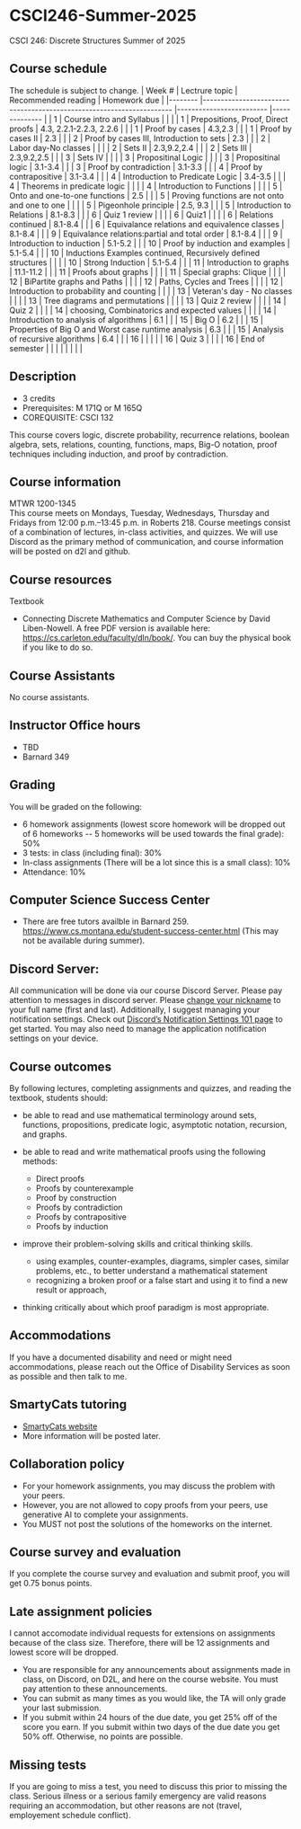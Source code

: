 # CSCI246-Summer-2025
CSCI 246: Discrete Structures Summer of 2025

## Course schedule
The schedule is subject to change.
| Week # 	                          	| Lectrure topic                                                      	| Recommended reading     	| Homework due 	|
|--------	|---------------------------------------------------------------------	|-------------------------	|--------------	|
| 1      	| Course intro and Syllabus                                           	|                         	|              	|
| 1      	| Prepositions, Proof, Direct proofs                          	        | 4.3, 2.2.1-2.2.3, 2.2.6 	|              	|
| 1      	| Proof by cases                                                    	| 4.3,2.3                 	|              	|
| 1      	| Proof by cases II                                                   	| 2.3                     	|              	|
| 2      	| Proof by cases III, Introduction to sets                              | 2.3                     	|              	|
| 2      	| Labor day-No classes                                                	|                         	|               |
| 2         | Sets II                                                            	| 2.3,9.2,2.4             	|              	|
| 2      	| Sets III                                                            	| 2.3,9.2,2.5             	|              	|
| 3      	| Sets IV                                             	                |                         	|           	|
| 3      	| Propositinal Logic                                                  	|                         	|              	|
| 3      	| Propositinal logic                                                   	|   3.1-3.4                 |              	|
| 3      	| Proof by contradiction						                        | 	3.1-3.3                 |           	|
| 4      	| Proof by contrapositive                                              	| 	3.1-3.4                 |              	|
| 4      	| Introduction to Predicate Logic                                   	| 3.4-3.5                   |              	|
| 4      	| Theorems in predicate logic                                           |                         	|              	|
| 4      	| Introduction to Functions                                         	|                         	|              	|
| 5      	| Onto and one-to-one functions                                        	| 2.5                       |              	|
| 5      	| Proving functions are not onto and one to one                       	|                         	|            	|
| 5      	| Pigeonhole principle                			                     	|    2.5, 9.3             	|              	|
| 5      	| Introduction to Relations                                            	| 8.1-8.3                  	|              	|
| 6      	| Quiz 1 review                                                       	|                         	|           	|
| 6      	| Quiz1                                                               	|                         	|              	|
| 6      	| Relations continued                                                 	| 8.1-8.4                  	|              	|
| 6      	| Equivalance relations and equivalence classes                       	| 8.1-8.4                  	|              	|
| 9      	| Equivalance relations:partial and total order                       	| 8.1-8.4                  	|              	|
| 9      	| Introduction to induction                                            	| 5.1-5.2                	| 		        |
| 10     	| Proof by induction and examples                                       | 	5.1-5.4                	|            	|
| 10     	| Inductions Examples continued, Recursively defined structures      	|                         	|              	|
| 10     	| Strong Induction                                                    	| 	5.1-5.4                 |              	|
| 11     	| Introduction to graphs                                                | 11.1-11.2                 |            	|
| 11     	| Proofs about graphs	                                                |                         	|              	|
| 11     	| Special graphs: Clique                                               	|                         	|              	|
| 12     	| BiPartite graphs and Paths                                            |                         	|               |
| 12     	| Paths, Cycles and Trees                                               |                         	|          	    |
| 12     	| Introduction to probability and counting                              |                         	|              	|
| 13     	| Veteran's day - No classes                                          	|                         	|               |
| 13     	| Tree diagrams and permutations                                        |                         	|          	    |
| 13     	| Quiz 2 review                                                       	|                         	|              	|
| 14     	| Quiz 2                                                              	|                         	|              	|
| 14     	| choosing, Combinatorics and expected values                          	|                         	|           	|
| 14     	| Introduction to analysis of algorithms                               	| 6.1                       |              	|
| 15     	| Big O                                                 	            | 6.2                      	|           	|
| 15     	| Properties of Big O and Worst case runtime analysis                 	| 6.3                      	|              	|
| 15     	| Analysis of recursive algorithms                                    	| 6.4                      	|              	|
| 16     	|                                                                    	|                         	|              	|
| 16     	| Quiz 3                                                              	|                         	|       		|
| 16     	| End of semester                                                     	|                         	|              	|
|        	|                                                                     	|                         	|              	|



## Description
- 3 credits
- Prerequisites: M 171Q or M 165Q
- COREQUISITE: CSCI 132

This course covers logic, discrete probability, recurrence relations, boolean algebra, sets, relations, counting, functions, maps, Big-O notation, proof techniques including induction, and proof by contradiction.

## Course information
MTWR 1200-1345	
This course meets on Mondays, Tuesday, Wednesdays, Thursday and Fridays from 12:00 p.m.–13:45 p.m. in Roberts 218. Course meetings consist of a combination of lectures, in-class activities, and quizzes. We will use Discord as the primary method of communication, and course information will be posted on d2l and github.

## Course resources

Textbook
* Connecting Discrete Mathematics and Computer Science by David Liben-Nowell. A free PDF version is available here: https://cs.carleton.edu/faculty/dln/book/. You can buy the physical book if you like to do so. 

## Course Assistants
No course assistants.

## Instructor Office hours
- TBD
- Barnard 349

## Grading
You will be graded on the following:

- 6 homework assignments (lowest score homework will be dropped out of 6 homeworks -- 5 homeworks will be used towards the final grade): 50%
- 3 tests: in class (including final): 30%
- In-class assignments (There will be a lot since this is a small class): 10%
- Attendance: 10%

## Computer Science Success Center
- There are free tutors availble in Barnard 259. https://www.cs.montana.edu/student-success-center.html (This may not be available during summer).

## Discord Server: 
All communication will be done via our course Discord Server. Please pay attention to messages in discord server. Please [change your nickname](https://support.discord.com/hc/en-us/articles/219070107-Server-Nicknames#:~:text=If%20you're%20on%20the,new%20nickname%20of%20your%20choice!) to your full name (first and last). Additionally, I suggest managing your notification settings. Check out [Discord’s Notification Settings 101 page](https://support.discord.com/hc/en-us/articles/215253258-Notifications-Settings-101) to get started. You may also need to manage the application notification settings on your device.

## Course outcomes
By following lectures, completing assignments and quizzes, and reading the textbook, students should:

- be able to read and use mathematical terminology around sets, functions, propositions, predicate logic, asymptotic notation, recursion, and graphs.

- be able to read and write mathematical proofs using the following methods:
	* Direct proofs
	* Proofs by counterexample
	* Proof by construction
	* Proofs by contradiction
	* Proofs by contrapositive
	* Proofs by induction
- improve their problem-solving skills and critical thinking skills.
	* using examples, counter-examples, diagrams, simpler cases, similar problems, etc., to better understand a mathematical statement
	* recognizing a broken proof or a false start and using it to find a new result or approach,
	
- thinking critically about which proof paradigm is most appropriate.

## Accommodations
If you have a documented disability and need or might need accommodations, please reach out the Office of Disability Services as soon as possible and then talk to me.

## SmartyCats tutoring
- [SmartyCats website](https://www.montana.edu/aycss/success/smartycats/)
- More information will be posted later.

## Collaboration policy
- For your homework assignments, you may discuss the problem with your peers.
- However, you are not allowed to copy proofs from your peers, use generative AI to complete your assignments.
- You MUST not post the solutions of the homeworks on the internet.

## Course survey and evaluation
If you complete the course survey and evaluation and submit proof, you will get 0.75 bonus points.

## Late assignment policies
I cannot accomodate individual requests for extensions on assignments because of the class size. Therefore, there will be 12 assignments and lowest score will be dropped.
- You are responsible for any announcements about assignments made in class, on Discord, on D2L, and here on the course website. You must pay attention to these announcements.
- You can submit as many times as you would like, the TA will only grade your last submission.
- If you submit within 24 hours of the due date, you get 25% off of the score you earn. If you submit within two days of the due date you get 50% off. Otherwise, no points are possible.

## Missing tests
If you are going to miss a test, you need to discuss this prior to missing the class. Serious illness or a serious family emergency are valid reasons requiring an accommodation, but other reasons are not (travel, employement schedule conflict).

